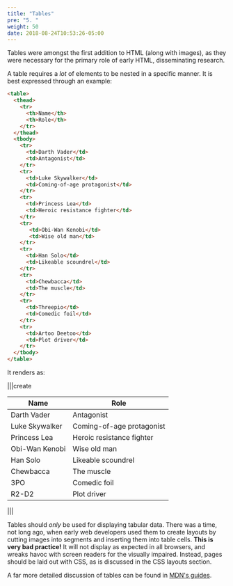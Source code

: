 ```yaml
---
title: "Tables"
pre: "5. "
weight: 50
date: 2018-08-24T10:53:26-05:00
---
```

Tables were amongst the first addition to HTML (along with images), as they were necessary for the primary role of early HTML, disseminating research.

A table requires a _lot_ of elements to be nested in a specific manner.  It is best expressed through an example:

```html
<table>
  <thead>
    <tr>
      <th>Name</th>
      <th>Role</th>
    </tr>
  </thead>
  <tbody>
    <tr>
      <td>Darth Vader</td>
      <td>Antagonist</td>
    </tr>
    <tr>
      <td>Luke Skywalker</td>
      <td>Coming-of-age protagonist</td>
    </tr>
    <tr>
      <td>Princess Lea</td>
      <td>Heroic resistance fighter</td>
    </tr>
    <tr>
       <td>Obi-Wan Kenobi</td>
       <td>Wise old man</td>
    </tr>
    <tr>
      <td>Han Solo</td>
      <td>Likeable scoundrel</td>
    </tr>
    <tr>
      <td>Chewbacca</td>
      <td>The muscle</td>
    </tr>
    <tr>
      <td>Threepio</td>
      <td>Comedic foil</td>
    </tr>
    <tr>
      <td>Artoo Deetoo</td>
      <td>Plot driver</td>
    </tr>
  </tbody>
</table>
```

It renders as:

|||create 
<table>
  <thead>
    <tr>
      <th>Name</th>
      <th>Role</th>
    </tr>
  </thead>
  <tbody>
    <tr>
      <td>Darth Vader</td>
      <td>Antagonist</td>
    </tr>
    <tr>
      <td>Luke Skywalker</td>
      <td>Coming-of-age protagonist</td>
    </tr>
    <tr>
      <td>Princess Lea</td>
      <td>Heroic resistance fighter</td>
    </tr>
    <tr>
       <td>Obi-Wan Kenobi</td>
       <td>Wise old man</td>
    </tr>
    <tr>
      <td>Han Solo</td>
      <td>Likeable scoundrel</td>
    </tr>
    <tr>
      <td>Chewbacca</td>
      <td>The muscle</td>
    </tr>
    <tr>
      <td>3PO</td>
      <td>Comedic foil</td>
    </tr>
    <tr>
      <td>R2-D2</td>
      <td>Plot driver</td>
    </tr>
  </tbody>
</table>

|||

Tables should _only_ be used for displaying tabular data.  There was a time, not long ago, when early web developers used them to create layouts by cutting images into segments and inserting them into table cells.  __This is very bad practice!__  It will not display as expected in all browsers, and wreaks havoc with screen readers for the visually impaired.  Instead, pages should be laid out with CSS, as is discussed in the CSS layouts section.

A far more detailed discussion of tables can be found in [MDN's guides](https://developer.mozilla.org/en-US/docs/Learn/HTML/Tables/Basics).
